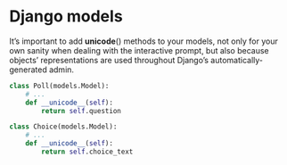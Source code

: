 # Django models

It’s important to add __unicode__() methods to your models, not only for your own sanity when dealing with the interactive prompt, but also because objects’ representations are used throughout Django’s automatically-generated admin.

```python
class Poll(models.Model):
    # ...
    def __unicode__(self):
        return self.question

class Choice(models.Model):
    # ...
    def __unicode__(self):
        return self.choice_text
```